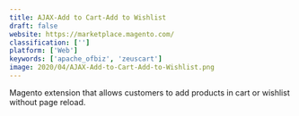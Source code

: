 ```yaml
---
title: AJAX-Add to Cart-Add to Wishlist
draft: false 
website: https://marketplace.magento.com/
classification: ['']
platform: ['Web']
keywords: ['apache_ofbiz', 'zeuscart']
image: 2020/04/AJAX-Add-to-Cart-Add-to-Wishlist.png
---
```

Magento extension that allows customers to add products in cart or wishlist without page reload.